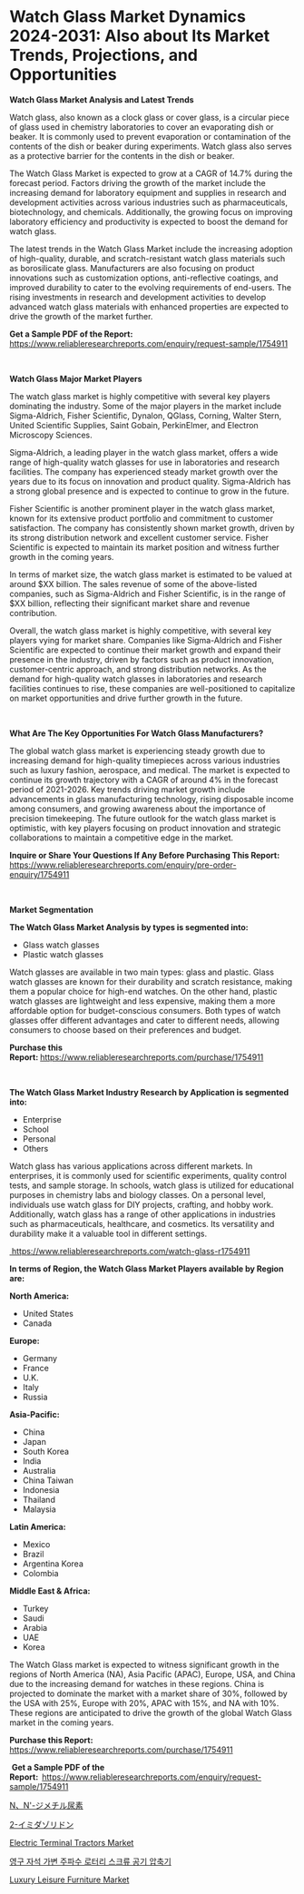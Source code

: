 <p><h1>Watch Glass Market Dynamics 2024-2031: Also about Its Market Trends, Projections, and Opportunities</h1></p><p><strong>Watch Glass Market Analysis and Latest Trends</strong></p>
<p><p>Watch glass, also known as a clock glass or cover glass, is a circular piece of glass used in chemistry laboratories to cover an evaporating dish or beaker. It is commonly used to prevent evaporation or contamination of the contents of the dish or beaker during experiments. Watch glass also serves as a protective barrier for the contents in the dish or beaker.</p><p>The Watch Glass Market is expected to grow at a CAGR of 14.7% during the forecast period. Factors driving the growth of the market include the increasing demand for laboratory equipment and supplies in research and development activities across various industries such as pharmaceuticals, biotechnology, and chemicals. Additionally, the growing focus on improving laboratory efficiency and productivity is expected to boost the demand for watch glass.</p><p>The latest trends in the Watch Glass Market include the increasing adoption of high-quality, durable, and scratch-resistant watch glass materials such as borosilicate glass. Manufacturers are also focusing on product innovations such as customization options, anti-reflective coatings, and improved durability to cater to the evolving requirements of end-users. The rising investments in research and development activities to develop advanced watch glass materials with enhanced properties are expected to drive the growth of the market further.</p></p>
<p><strong>Get a Sample PDF of the Report:&nbsp;</strong> <a href="https://www.reliableresearchreports.com/enquiry/request-sample/1754911">https://www.reliableresearchreports.com/enquiry/request-sample/1754911</a></p>
<p>&nbsp;</p>
<p><strong>Watch Glass Major Market Players</strong></p>
<p><p>The watch glass market is highly competitive with several key players dominating the industry. Some of the major players in the market include Sigma-Aldrich, Fisher Scientific, Dynalon, QGlass, Corning, Walter Stern, United Scientific Supplies, Saint Gobain, PerkinElmer, and Electron Microscopy Sciences.</p><p>Sigma-Aldrich, a leading player in the watch glass market, offers a wide range of high-quality watch glasses for use in laboratories and research facilities. The company has experienced steady market growth over the years due to its focus on innovation and product quality. Sigma-Aldrich has a strong global presence and is expected to continue to grow in the future.</p><p>Fisher Scientific is another prominent player in the watch glass market, known for its extensive product portfolio and commitment to customer satisfaction. The company has consistently shown market growth, driven by its strong distribution network and excellent customer service. Fisher Scientific is expected to maintain its market position and witness further growth in the coming years.</p><p>In terms of market size, the watch glass market is estimated to be valued at around $XX billion. The sales revenue of some of the above-listed companies, such as Sigma-Aldrich and Fisher Scientific, is in the range of $XX billion, reflecting their significant market share and revenue contribution.</p><p>Overall, the watch glass market is highly competitive, with several key players vying for market share. Companies like Sigma-Aldrich and Fisher Scientific are expected to continue their market growth and expand their presence in the industry, driven by factors such as product innovation, customer-centric approach, and strong distribution networks. As the demand for high-quality watch glasses in laboratories and research facilities continues to rise, these companies are well-positioned to capitalize on market opportunities and drive further growth in the future.</p></p>
<p>&nbsp;</p>
<p><strong>What Are The Key Opportunities For Watch Glass Manufacturers?</strong></p>
<p><p>The global watch glass market is experiencing steady growth due to increasing demand for high-quality timepieces across various industries such as luxury fashion, aerospace, and medical. The market is expected to continue its growth trajectory with a CAGR of around 4% in the forecast period of 2021-2026. Key trends driving market growth include advancements in glass manufacturing technology, rising disposable income among consumers, and growing awareness about the importance of precision timekeeping. The future outlook for the watch glass market is optimistic, with key players focusing on product innovation and strategic collaborations to maintain a competitive edge in the market.</p></p>
<p><strong>Inquire or Share Your Questions If Any Before Purchasing This Report:</strong> <a href="https://www.reliableresearchreports.com/enquiry/pre-order-enquiry/1754911">https://www.reliableresearchreports.com/enquiry/pre-order-enquiry/1754911</a></p>
<p>&nbsp;</p>
<p><strong>Market Segmentation</strong></p>
<p><strong>The Watch Glass Market Analysis by types is segmented into:</strong></p>
<p><ul><li>Glass watch glasses</li><li>Plastic watch glasses</li></ul></p>
<p><p>Watch glasses are available in two main types: glass and plastic. Glass watch glasses are known for their durability and scratch resistance, making them a popular choice for high-end watches. On the other hand, plastic watch glasses are lightweight and less expensive, making them a more affordable option for budget-conscious consumers. Both types of watch glasses offer different advantages and cater to different needs, allowing consumers to choose based on their preferences and budget.</p></p>
<p><strong>Purchase this Report:&nbsp;</strong><a href="https://www.reliableresearchreports.com/purchase/1754911">https://www.reliableresearchreports.com/purchase/1754911</a></p>
<p>&nbsp;</p>
<p><strong>The Watch Glass Market Industry Research by Application is segmented into:</strong></p>
<p><ul><li>Enterprise</li><li>School</li><li>Personal</li><li>Others</li></ul></p>
<p><p>Watch glass has various applications across different markets. In enterprises, it is commonly used for scientific experiments, quality control tests, and sample storage. In schools, watch glass is utilized for educational purposes in chemistry labs and biology classes. On a personal level, individuals use watch glass for DIY projects, crafting, and hobby work. Additionally, watch glass has a range of other applications in industries such as pharmaceuticals, healthcare, and cosmetics. Its versatility and durability make it a valuable tool in different settings.</p></p>
<p><a href="https://www.reliableresearchreports.com/watch-glass-r1754911">&nbsp;https://www.reliableresearchreports.com/watch-glass-r1754911</a></p>
<p><strong>In terms of Region, the Watch Glass Market Players available by Region are:</strong></p>
<p>
    <p> <strong> North America: </strong>
        <ul>
            <li>United States</li>
            <li>Canada</li>
        </ul>
        </p> 
    <p> <strong> Europe: </strong>
        <ul>
            <li>Germany</li>
            <li>France</li>
            <li>U.K.</li>
            <li>Italy</li>
            <li>Russia</li>
        </ul>
        </p> 
    <p> <strong> Asia-Pacific: </strong>
        <ul>
            <li>China</li>
            <li>Japan</li>
            <li>South Korea</li>
            <li>India</li>
            <li>Australia</li>
            <li>China Taiwan</li>
            <li>Indonesia</li>
            <li>Thailand</li>
            <li>Malaysia</li>
        </ul>
        </p> 
    <p> <strong> Latin America: </strong>
        <ul>
            <li>Mexico</li>
            <li>Brazil</li>
            <li>Argentina Korea</li>
            <li>Colombia</li>
        </ul>
        </p> 
    <p> <strong> Middle East & Africa: </strong>
        <ul>
            <li>Turkey</li>
            <li>Saudi</li>
            <li>Arabia</li>
            <li>UAE</li>
            <li>Korea</li>
        </ul>
    </p>
    </p>
<p><p>The Watch Glass market is expected to witness significant growth in the regions of North America (NA), Asia Pacific (APAC), Europe, USA, and China due to the increasing demand for watches in these regions. China is projected to dominate the market with a market share of 30%, followed by the USA with 25%, Europe with 20%, APAC with 15%, and NA with 10%. These regions are anticipated to drive the growth of the global Watch Glass market in the coming years.</p></p>
<p><strong>Purchase this Report: </strong><a href="https://www.reliableresearchreports.com/purchase/1754911">https://www.reliableresearchreports.com/purchase/1754911</a></p>
<p>&nbsp;<strong>Get a Sample PDF of the Report:&nbsp;&nbsp;</strong><a href="https://www.reliableresearchreports.com/enquiry/request-sample/1754911">https://www.reliableresearchreports.com/enquiry/request-sample/1754911</a></p>
<p><strong></strong></p>
<p><p><a href="https://github.com/DanykaKilback/Market-Research-Report-List-1/blob/main/2089556141830.md">N、N'-ジメチル尿素</a></p><p><a href="https://github.com/RandallRunte2023/Market-Research-Report-List-1/blob/main/7983056141829.md">2-イミダゾリドン</a></p><p><a href="https://github.com/ashepherd82/Market-Research-Report-List-5/blob/main/electric-terminal-tractors-market.md">Electric Terminal Tractors Market</a></p><p><a href="https://github.com/Howaoole34545/Market-Research-Report-List-2/blob/main/8709266149666.md">영구 자석 가변 주파수 로터리 스크류 공기 압축기</a></p><p><a href="https://github.com/irfadac/Market-Research-Report-List-3/blob/main/luxury-leisure-furniture-market.md">Luxury Leisure Furniture Market</a></p></p>